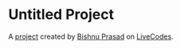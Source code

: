 # Untitled Project
A [project](https://livecodes.io/?x=https://github.com/bishnu83380/ngo.github.io/tree/gh-pages/src) created by [Bishnu Prasad](https://github.com/bishnu83380) on [LiveCodes](https://livecodes.io).